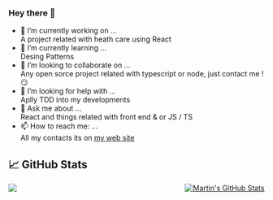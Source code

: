 ### Hey there :punch:


- 🔭 I’m currently working on ...  
   A project related with heath care using React
- 🌱 I’m currently learning ...  
  Desing Patterns
- 👯 I’m looking to collaborate on ...  
  Any open sorce project related with typescript or node, just contact me ! :smirk:
- 🤔 I’m looking for help with ...  
   Aplly TDD into my developments
- 💬 Ask me about ...  
  React and things related with front end & or JS / TS
- 📫 How to reach me: ...  
  All my contacts its on [my web site](https://henriqueomena.com)  


## &#x1f4c8; GitHub Stats

<div style="display: flex;justify-content: space-between;">
  <a href="https://github.com/HenriqueOmena">
    <img align="center" src="https://github-readme-stats.vercel.app/api/top-langs/?username=HenriqueOmena&hide=java,html&title_color=ffffff&text_color=c9cacc&icon_color=2bbc8a&bg_color=1d1f21&layout=compact" />
  </a>
  <a href="https://github.com/HenriqueOmena">
    <img align="center" src="https://github-readme-stats.vercel.app/api?username=HenriqueOmena&show_icons=true&line_height=27&count_private=true&title_color=ffffff&text_color=c9cacc&icon_color=2bbc8a&bg_color=1d1f21" alt="Martin's GitHub Stats" />
  </a>
</div>




